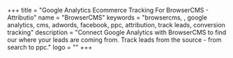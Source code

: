 +++
title = "Google Analytics Ecommerce Tracking For BrowserCMS - Attributio"
name = "BrowserCMS"
keywords = "browsercms, , google analytics, cms, adwords, facebook, ppc, attribution, track leads, conversion tracking"
description = "Connect Google Analytics with BrowserCMS to find our where your leads are coming from. Track leads from the source - from search to ppc."
logo = ""
+++
